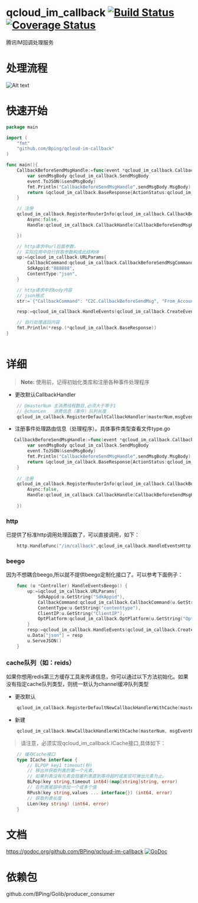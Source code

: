 # qcloud_im_callback [![Build Status](https://travis-ci.org/BPing/qcloud-im-callback.svg?branch=dev)](https://travis-ci.org/BPing/qcloud-im-callback) [![Coverage Status](https://coveralls.io/repos/github/BPing/qcloud-im-callback/badge.svg?branch=dev)](https://coveralls.io/github/BPing/qcloud-im-callback?branch=dev)
腾讯IM回调处理服务

# 处理流程
![Alt text](https://www.processon.com/chart_image/5831a7abe4b05594f5194d15.png)

# 快速开始

```go
package main

import (
	"fmt"
	"github.com/Bping/qcloud-im-callback"
)

func main(){
	CallbackBeforeSendMsgHandle:=func(event *qcloud_im_callback.CallbackEvent)interface{}{
		var sendMsgBody qcloud_im_callback.SendMsgBody
		event.ToJSON(&sendMsgBody)
		fmt.Println("CallbackBeforeSendMsgHandle",sendMsgBody.MsgBody)
		return &qcloud_im_callback.BaseResponse{ActionStatus:qcloud_im_callback.OkStatus,ErrorCode:0}
	}

	// 注册
	qcloud_im_callback.RegisterRouterInfo(qcloud_im_callback.CallbackBeforeSendMsgCommand,qcloud_im_callback.RouterInfo{
		Async:false,
		Handle:qcloud_im_callback.CallbackHandle(CallbackBeforeSendMsgHandle),

	})

	// http请求中url后面参数，
	// 实际应用中自行获取参数构成此结构体
	up:=&qcloud_im_callback.URLParams{
		CallbackCommand:qcloud_im_callback.CallbackBeforeSendMsgCommand,
		SdkAppid:"888888",
		ContentType:"json",
	}

	// http请求中的body内容
	// json格式
	str:=`{"CallbackCommand": "C2C.CallbackBeforeSendMsg", "From_Account": "jared", "To_Account": "Jonh", "MsgBody": [ {"MsgType": "TIMTextElem","MsgContent": {"Text": "red packet"}}]}`

	resp:=qcloud_im_callback.HandleEvents(qcloud_im_callback.CreateEvents(up.CallbackCommand,up,[]byte(str)))

	// 自行处理返回内容
	fmt.Println(*resp.(*qcloud_im_callback.BaseResponse))
}
	
```

# 详细

>**Note:** 使用前，记得初始化类库和注册各种事件处理程序

* 更改默认CallbackHandler
```go
    // @masterNum 主消费线程数目,必须大于等于1
    // @chanLen   消费信息（事件）队列长度
    qcloud_im_callback.RegisterDefaultCallbackHandler(masterNum,msgEventLen int,defaultHandle func(*CallbackEvent) interface{})
```
* 注册事件处理路由信息（处理程序）。具体事件类型查看文件type.go
```go
   CallbackBeforeSendMsgHandle:=func(event *qcloud_im_callback.CallbackEvent)interface{}{
   		var sendMsgBody qcloud_im_callback.SendMsgBody
   		event.ToJSON(&sendMsgBody)
   		fmt.Println("CallbackBeforeSendMsgHandle",sendMsgBody.MsgBody)
   		return &qcloud_im_callback.BaseResponse{ActionStatus:qcloud_im_callback.OkStatus,ErrorCode:0}
   	}
   
   	// 注册
   	qcloud_im_callback.RegisterRouterInfo(qcloud_im_callback.CallbackBeforeSendMsgCommand,qcloud_im_callback.RouterInfo{
   		Async:false,
   		Handle:qcloud_im_callback.CallbackHandle(CallbackBeforeSendMsgHandle),
   
   	})
```

### http
已提供了标准http调用处理函数了，可以直接调用，如下：
```go
    http.HandleFunc("/im/callback",qcloud_im_callback.HandleEventsHttp)
```

### beego
因为不想耦合beego,所以就不提供beego定制化接口了。可以参考下面例子：
```go
    func (u *Controller) HandleEventsBeego() {
    	up:=&qcloud_im_callback.URLParams{
    		SdkAppid:u.GetString("SdkAppid"),
    		CallbackCommand:qcloud_im_callback.CallbackCommand(u.GetString("CallbackCommand")),
    		ContentType:u.GetString("contenttype"),
    		ClientIP:u.GetString("ClientIP"),
    		OptPlatform:qcloud_im_callback.OptPlatform(u.GetString("OptPlatform")),
    	}
    	resp:=qcloud_im_callback.HandleEvents(qcloud_im_callback.CreateEvents(up.CallbackCommand,up,u.Ctx.Input.RequestBody))
    	u.Data["json"] = resp
    	u.ServeJSON()
    }
```


### cache队列（如：reids）

如果你想用redis第三方缓存工具来传递信息，你可以通过以下方法初始化。如果没有指定cache队列类型，则统一默认为channel缓冲队列类型

* 更改默认

```go
    qcloud_im_callback.RegisterDefaultNewCallbackHandlerWithCache(masterNum, msgEventLen int, defaultHandle func(*CallbackEvent) interface{},cache qcloud_im_callback.ICache) (err error)   
```

* 新建

```go
    qcloud_im_callback.NewCallbackHandlerWithCache(masterNum, msgEventLen int, defaultHandle CallbackHandle,cache qcloud_im_callback.ICache) (*qcloud_im_callback.CallbackHandler, error)  
```

> 请注意，必须实现qcloud_im_callback.ICache接口,具体如下：

```go
    // 缓存Cache接口
   	type ICache interface {
   		// BLPOP key1 timeout(秒)
   		// 移出并获取列表的第一个元素，
   		// 如果列表没有元素会阻塞列表直到等待超时或发现可弹出元素为止。
   		BLPop(key string,timeout int64)(map[string]string, error)
   		// 在列表尾部中添加一个或多个值
   		RPush(key string,values ... interface{}) (int64, error)
   		// 获取列表长度
   		LLen(key string) (int64, error)
   	}
```

# 文档

https://godoc.org/github.com/BPing/qcloud-im-callback [![GoDoc](https://godoc.org/github.com/BPing/qcloud-im-callback?status.svg)](https://godoc.org/github.com/BPing/qcloud-im-callback)

# 依赖包
  github.com/BPing/Golib/producer_consumer

